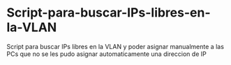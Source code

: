 # Script-para-buscar-IPs-libres-en-la-VLAN
Script para buscar IPs libres en la VLAN y poder asignar manualmente a las PCs que no se les pudo asignar automaticamente una direccion de IP
